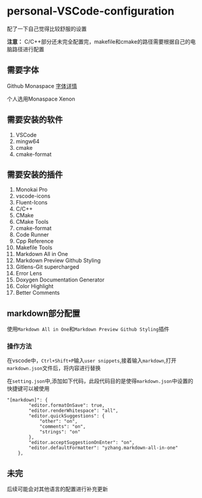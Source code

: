 # personal-VSCode-configuration
配了一下自己觉得比较舒服的设置

**注意：** C/C++部分还未完全配置完，makefile和cmake的路径需要根据自己的电脑路径进行配置
## 需要字体
 Github Monaspace
[字体详情](https://monaspace.githubnext.com)

个人选用Monaspace Xenon

## 需要安装的软件
1. VSCode
2. mingw64
3. cmake
4. cmake-format
## 需要安装的插件
1. Monokai Pro
2. vscode-icons
3. Fluent-Icons
4. C/C++
5. CMake
6. CMake Tools
7. cmake-format
8. Code Runner
9.  Cpp Reference
10. Makefile Tools
11. Markdown All in One
12. Markdown Preview Github Styling
13. Gitlens-Git supercharged
14. Error Lens
15. Doxygen Documentation Generator
16. Color Highlight
17. Better Comments

## markdown部分配置
使用`Markdown All in One`和`Markdown Preview Github Styling`插件
### 操作方法
在vscode中，`Ctrl+Shift+P`输入`user snippets`,接着输入`markdown`,打开`markdown.json`文件后，将内容进行替换

在`setting.json`中,添加如下代码，此段代码目的是使得`markdown.json`中设置的快捷键可以被使用
```
"[markdown]": {
        "editor.formatOnSave": true,
        "editor.renderWhitespace": "all",
        "editor.quickSuggestions": {
            "other": "on",
            "comments": "on",
            "strings": "on"
        },
        "editor.acceptSuggestionOnEnter": "on",
        "editor.defaultFormatter": "yzhang.markdown-all-in-one"
    },
```

## 未完
后续可能会对其他语言的配置进行补充更新
